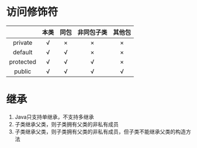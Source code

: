 # 访问修饰符
|    | 本类| 同包| 非同包子类| 其他包|
|:---:|:---:|:---:|:---:|:---:|
| private | √ | × | × | × |
| default | √ | √ | × | × |
| protected | √ | √ | √ | × |
| public | √ | √ | √ | √ |

# 继承
1. Java只支持单继承，不支持多继承
2. 子类继承父类，则子类拥有父类的非私有成员
3. 子类继承父类，则子类拥有父类的非私有成员，但子类不能继承父类的构造方法   




